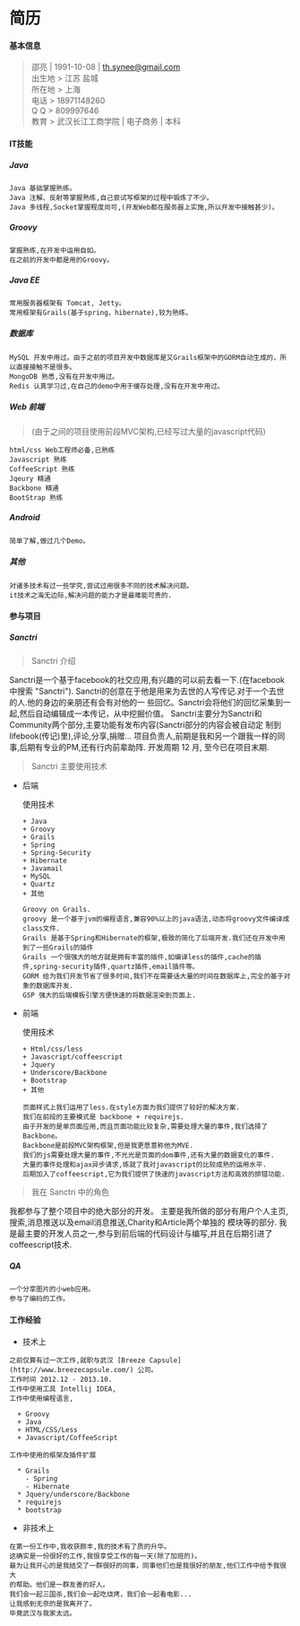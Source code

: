 简历
========

#### 基本信息

> 邵亮 | 1991-10-08 | th.synee@gmail.com  
> 出生地 > 江苏 盐城  
> 所在地 > 上海  
> 电话 > 18971148260  
> Q Q > 809997646  
> 教育 > 武汉长江工商学院 | 电子商务 | 本科

#### IT技能

##### Java

```
Java 基础掌握熟练。
Java 注解、反射等掌握熟练,自己尝试写框架的过程中锻炼了不少。
Java 多线程,Socket掌握程度尚可,(开发Web都在服务器上实施,所以开发中接触甚少)。
```
##### Groovy

```
掌握熟练,在开发中运用自如。
在之前的开发中都是用的Groovy。
```
##### Java EE
```
常用服务器框架有 Tomcat, Jetty。
常用框架有Grails(基于spring，hibernate),较为熟练。
```
##### 数据库
```
MySQL 开发中用过。由于之前的项目开发中数据库是又Grails框架中的GORM自动生成的，所以直接接触不是很多。
MongoDB 熟悉,没有在开发中用过。
Redis 认真学习过,在自己的demo中用于缓存处理,没有在开发中用过。
```
##### Web 前端
> (由于之间的项目使用前段MVC架构,已经写过大量的javascript代码)

```
html/css Web工程师必备,已熟练
Javascript 熟练
CoffeeScript 熟练
Jqeury 精通
Backbone 精通
BootStrap 熟练
```
##### Android
```
简单了解,做过几个Demo。
```
##### 其他
```
对诸多技术有过一些学究,尝试过用很多不同的技术解决问题。
it技术之海无边际,解决问题的能力才是最难能可贵的.
```


#### 参与项目

##### Sanctri

> Sanctri 介绍

  Sanctri是一个基于facebook的社交应用,有兴趣的可以前去看一下.(在facebook中搜索 "Sanctri").
  Sanctri的创意在于他是用来为去世的人写传记.对于一个去世的人.他的身边的亲朋还有会有对他的一
  些回忆。Sanctri会将他们的回忆采集到一起,然后自动编辑成一本传记，从中挖掘价值。
  Sanctri主要分为Sanctri和Community两个部分,主要功能有发布内容(Sanctri部分的内容会被自动定
  制到lifebook(传记)里),评论,分享,捐赠...
  项目负责人,前期是我和另一个跟我一样的同事,后期有专业的PM,还有行内前辈助阵.
  开发周期 12 月, 至今已在项目末期.

> Sanctri 主要使用技术

  * 后端
  
    使用技术
    
        + Java
        + Groovy
        + Grails
        + Spring
        + Spring-Security
        + Hibernate
        + Javamail
        + MySQL
        + Quartz
        + 其他
    
    ```
    Groovy on Grails.
    groovy 是一个基于jvm的编程语言,兼容90%以上的java语法,动态将groovy文件编译成class文件.
    Grails 是基于Spring和Hibernate的框架,极致的简化了后端开发.我们还在开发中用到了一些Grails的插件
    Grails 一个很强大的地方就是拥有丰富的插件,如编译less的插件,cache的插件,spring-security插件,quartz插件,email插件等。
    GORM 给为我们开发节省了很多时间,我们不在需要话大量的时间在数据库上,完全的基于对象的数据库开发.
    GSP 强大的后端模板引擎方便快速的将数据渲染到页面上.
    ```

  * 前端
  
    使用技术
    
        + Html/css/less
        + Javascript/coffeescript
        + Jquery
        + Underscore/Backbone
        + Bootstrap
        + 其他
     
    ```
    页面样式上我们运用了less.在style方面为我们提供了较好的解决方案.
    我们在前段的主要模式是 backbone + requirejs.
    由于开发的是单页面应用,而且页面功能比较复杂,需要处理大量的事件,我们选择了Backbone。
    Backbone是前段MVC架构框架,但是我更愿意称他为MVE.
    我们的js需要处理大量的事件,不光光是页面的dom事件,还有大量的数据变化的事件.
    大量的事件处理和ajax异步请求,练就了我对javascript的比较成熟的运用水平.
    后期加入了coffeescript,它为我们提供了快速的javascript方法和高效的排错功能.
    ```

> 我在 Sanctri 中的角色

  我都参与了整个项目中的绝大部分的开发。
  主要是我所做的部分有用户个人主页,搜索,消息推送以及email消息推送,Charity和Article两个单独的
  模块等的部分.
  我是最主要的开发人员之一,参与到前后端的代码设计与编写,并且在后期引进了coffeescript技术.

##### QA
```
一个分享图片的小web应用。
参与了编码的工作。
```

#### 工作经验

* 技术上

```
之前仅算有过一次工作,就职与武汉 [Breeze Capsule](http://www.breezecapsule.com/) 公司。
工作时间 2012.12 - 2013.10.
工作中使用工具 Intellij IDEA, 
工作中使用编程语言, 

  + Groovy
  + Java
  + HTML/CSS/Less
  + Javascript/CoffeeScript

工作中使用的框架及插件扩展

  * Grails
    - Spring
    - Hibernate
  * Jquery/underscore/Backbone
  * requirejs
  * bootstrap
```

* 非技术上

``` 
在第一份工作中,我收获颇丰,我的技术有了质的升华。
这确实是一份很好的工作,我很享受工作的每一天(除了加班的)。
最为让我开心的是我结交了一群很好的同事，同事他们也是我很好的朋友,他们工作中给予我很大
的帮助。他们是一群友善的好人。
我们会一起三国杀,我们会一起吃烧烤，我们会一起看电影...
让我感到无奈的是我离开了。
毕竟武汉与我家太远。
```
